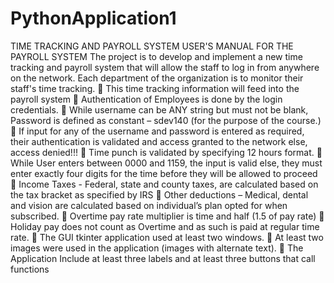 # PythonApplication1
TIME TRACKING AND PAYROLL SYSTEM
USER'S MANUAL FOR THE PAYROLL SYSTEM
The project is to develop and implement a new time tracking and payroll system that will allow the staff to log in from anywhere on the network. Each department of the organization is to monitor their staff's time tracking. 
	 This time tracking information will feed into the payroll system
	Authentication of Employees is done by the login credentials. 
	While username can be ANY string but must not be blank, Password is defined as constant – sdev140 (for the purpose of the course.)
	If input for any of the username and password is entered as required, their authentication is validated and access granted to the network else, access denied!!!
	Time punch is validated by specifying 12 hours format.
	While User enters between 0000 and 1159, the input is valid else, they must enter exactly four digits for the time before they will be allowed to proceed
	Income Taxes - Federal, state and county taxes, are calculated based on the tax bracket as specified by IRS
	Other deductions – Medical, dental and vision are calculated based on individual’s plan opted for when subscribed.
	Overtime pay rate multiplier is time and half (1.5 of pay rate)
	Holiday pay does not count as Overtime and as such is paid at regular time rate.
	The GUI tkinter application used at least two windows.
	At least two images were used in the application (images with alternate text).
	The Application Include at least three labels and at least three buttons that call functions
